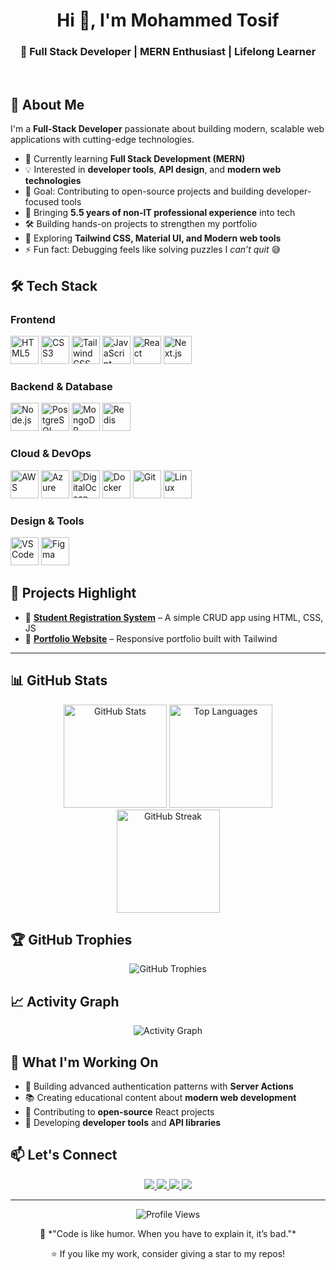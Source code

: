 <h1 align="center">Hi 👋, I'm Mohammed Tosif</h1>
<h3 align="center">🚀 Full Stack Developer | MERN Enthusiast | Lifelong Learner</h3>
<br>

## 🚀 About Me

I'm a **Full-Stack Developer** passionate about building modern, scalable web applications with cutting-edge technologies.
- 🎯 Currently learning **Full Stack Development (MERN)**  
- 💡 Interested in **developer tools**, **API design**, and **modern web technologies**
- 🎯 Goal: Contributing to open-source projects and building developer-focused tools
- 💼 Bringing **5.5 years of non-IT professional experience** into tech  
- 🛠️ Building hands-on projects to strengthen my portfolio  
- 🌱 Exploring **Tailwind CSS, Material UI, and Modern web tools**  
- ⚡ Fun fact: Debugging feels like solving puzzles I *can’t quit* 😅  

## 🛠️ Tech Stack

### Frontend
<div align="left">
  <img src="https://cdn.jsdelivr.net/gh/devicons/devicon@latest/icons/html5/html5-original.svg" width="45" height="45" alt="HTML5" title="HTML5"/>
  <img src="https://cdn.jsdelivr.net/gh/devicons/devicon@latest/icons/css3/css3-original.svg" width="45" height="45" alt="CSS3" title="CSS3"/>
  <img src="https://cdn.jsdelivr.net/gh/devicons/devicon@latest/icons/tailwindcss/tailwindcss-original.svg" width="45" height="45" alt="Tailwind CSS" title="Tailwind CSS"/>
  <img src="https://cdn.jsdelivr.net/gh/devicons/devicon@latest/icons/javascript/javascript-original.svg" width="45" height="45" alt="JavaScript" title="JavaScript"/>
  <img src="https://cdn.jsdelivr.net/gh/devicons/devicon@latest/icons/react/react-original.svg" width="45" height="45" alt="React" title="React"/>
  <img src="https://cdn.jsdelivr.net/gh/devicons/devicon@latest/icons/nextjs/nextjs-original.svg" width="45" height="45" alt="Next.js" title="Next.js"/>
</div>

### Backend & Database
<div align="left">
  <img src="https://cdn.jsdelivr.net/gh/devicons/devicon@latest/icons/nodejs/nodejs-original.svg" width="45" height="45" alt="Node.js" title="Node.js"/>
  <img src="https://cdn.jsdelivr.net/gh/devicons/devicon@latest/icons/postgresql/postgresql-original.svg" width="45" height="45" alt="PostgreSQL" title="PostgreSQL"/>
  <img src="https://cdn.jsdelivr.net/gh/devicons/devicon@latest/icons/mongodb/mongodb-original.svg" width="45" height="45" alt="MongoDB" title="MongoDB"/>
  <img src="https://cdn.jsdelivr.net/gh/devicons/devicon@latest/icons/redis/redis-original.svg" width="45" height="45" alt="Redis" title="Redis"/>
</div>

### Cloud & DevOps
<div align="left">
  <img src="https://cdn.jsdelivr.net/gh/devicons/devicon@latest/icons/amazonwebservices/amazonwebservices-original-wordmark.svg" width="45" height="45" alt="AWS" title="AWS"/>
  <img src="https://cdn.jsdelivr.net/gh/devicons/devicon@latest/icons/azure/azure-original.svg" width="45" height="45" alt="Azure" title="Azure"/>
  <img src="https://cdn.jsdelivr.net/gh/devicons/devicon@latest/icons/digitalocean/digitalocean-original.svg" width="45" height="45" alt="DigitalOcean" title="DigitalOcean"/>
  <img src="https://cdn.jsdelivr.net/gh/devicons/devicon@latest/icons/docker/docker-original.svg" width="45" height="45" alt="Docker" title="Docker"/>
  <img src="https://cdn.jsdelivr.net/gh/devicons/devicon@latest/icons/git/git-original.svg" width="45" height="45" alt="Git" title="Git"/>
  <img src="https://cdn.jsdelivr.net/gh/devicons/devicon@latest/icons/linux/linux-original.svg" width="45" height="45" alt="Linux" title="Linux"/>
</div>

### Design & Tools
<div align="left">
  <img src="https://cdn.jsdelivr.net/gh/devicons/devicon@latest/icons/vscode/vscode-original.svg" width="45" height="45" alt="VS Code" title="VS Code"/>
  <img src="https://cdn.jsdelivr.net/gh/devicons/devicon@latest/icons/figma/figma-original.svg" width="45" height="45" alt="Figma" title="Figma"/>
</div>

## 🚀 Projects Highlight  

- 🔹 [**Student Registration System**](https://github.com/Tosif2230/student-registration) – A simple CRUD app using HTML, CSS, JS  
- 🔹 [**Portfolio Website**](https://github.com/Tosif2230/portfolio) – Responsive portfolio built with Tailwind  

---


## 📊 GitHub Stats

<div align="center">
  <img src="https://github-readme-stats.vercel.app/api?username=Tosif2230&show_icons=true&theme=tokyonight&hide_border=true&include_all_commits=true&count_private=true" alt="GitHub Stats" height="165">
  <img src="https://github-readme-stats.vercel.app/api/top-langs/?username=Tosif2230&layout=compact&theme=tokyonight&hide_border=true&include_all_commits=true&count_private=true&card_width=320" alt="Top Languages" height="165">
</div>

<div align="center">
  <img src="https://github-readme-streak-stats.herokuapp.com/?user=Tosif2230&theme=tokyonight&hide_border=true" alt="GitHub Streak" height="165">
</div>

## 🏆 GitHub Trophies
<div align="center">
  <img src="https://github-profile-trophy.vercel.app/?username=Tosif2230&theme=tokyonight&no-frame=true&no-bg=true&margin-w=4&row=1" alt="GitHub Trophies">
</div>

## 📈 Activity Graph
<div align="center">
  <img src="https://github-readme-activity-graph.vercel.app/graph?username=Tosif2230&bg_color=1a1b27&color=38bdae&line=70a5fd&point=bf91f3&area=true&hide_border=true" alt="Activity Graph">
</div>

## 🌟 What I'm Working On

- 🔨 Building advanced authentication patterns with **Server Actions**
- 📚 Creating educational content about **modern web development**
- 🚀 Contributing to **open-source** React projects
- 🎯 Developing **developer tools** and **API libraries**

## 📫 Let's Connect

<p align="center">
  <a href="https://www.linkedin.com/in/mohammed-tosif/">
    <img src="https://img.shields.io/badge/LinkedIn-0077B5?style=for-the-badge&logo=linkedin&logoColor=white" />
  </a>
  <a href="https://x.com/TechieTosif">
    <img src="https://img.shields.io/badge/Twitter-1DA1F2?style=for-the-badge&logo=twitter&logoColor=white" />
  </a>
  <a href="">
    <img src="https://img.shields.io/badge/Portfolio-000000?style=for-the-badge&logo=firefox&logoColor=white" />
  </a>
  <a href="techie.tosif@gmail.com">
    <img src="https://img.shields.io/badge/Gmail-D14836?style=for-the-badge&logo=gmail&logoColor=white" />
  </a>
</p>  

---

<div align="center">
  <img src="https://komarev.com/ghpvc/?username=Tosif2230&label=Profile%20Views&color=blueviolet&style=for-the-badge" alt="Profile Views">
</div>

<p align="center">💬 *"Code is like humor. When you have to explain it, it’s bad."*</p>  
<p align="center">⭐ If you like my work, consider giving a star to my repos!</p>
